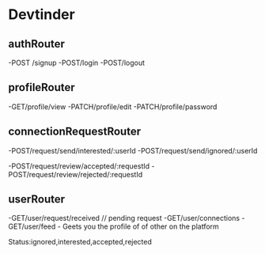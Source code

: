 # Devtinder


## authRouter
-POST /signup
-POST/login
-POST/logout

## profileRouter
-GET/profile/view
-PATCH/profile/edit
-PATCH/profile/password

## connectionRequestRouter
-POST/request/send/interested/:userId
-POST/request/send/ignored/:userId


-POST/request/review/accepted/:requestId
-POST/request/review/rejected/:requestId

## userRouter
-GET/user/request/received   // pending request
-GET/user/connections
-GET/user/feed - Geets you the profile of of other on the platform


Status:ignored,interested,accepted,rejected

